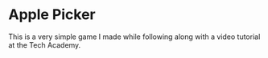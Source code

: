 # Apple Picker
This is a very simple game I made while following along with a video tutorial at the Tech Academy.

